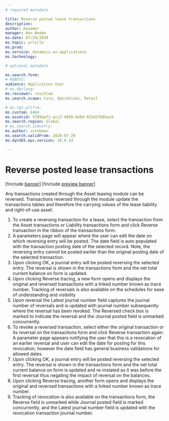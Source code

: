 ```yaml
---
# required metadata

title: Reverse posted lease transactions
description:  
author: moaamer
manager: Ann Beebe
ms.date: 07/29/2020
ms.topic: article
ms.prod: 
ms.service: dynamics-ax-applications
ms.technology: 

# optional metadata

ms.search.form: 
# ROBOTS: 
audience: Application User
# ms.devlang: 
ms.reviewer: roschlom
ms.search.scope: Core, Operations, Retail

# ms.tgt_pltfrm: 
ms.custom: 4464
ms.assetid: 5f89daf1-acc2-4959-b48d-91542fb6bacb
ms.search.region: Global
# ms.search.industry: 
ms.author: vstehman
ms.search.validFrom: 2020-07-29
ms.dyn365.ops.version: 10.0.14

---
```


# Reverse posted lease transactions

[!include [banner](../includes/banner.md)]
[!include [preview banner](../includes/preview-banner.md)]

Any transactions created through the Asset leasing module can be reversed. Transactions reversed through the module update the transactions tables and therefore the carrying values of the lease liability and right-of-use asset.

1.	To create a reversing transaction for a lease, select the transaction from the Asset transactions or Liability transactions form and click Reverse transaction in the ribbon of the transactions form.
2.	A parameters page will appear where the user can edit the date on which reversing entry will be posted. The date field is auto populated with the transaction posting date of the selected record. Note, the reversing entry cannot be posted earlier than the original posting date of the selected transaction.
3.	Upon clicking OK, a journal entry will be posted reversing the selected entry. The reversal is shown in the transactions form and the net total current balance on form is updated.
4.	Upon clicking Reverse tracing, a new form opens and displays the original and reversed transactions with a linked number known as trace number. Tracking of reversals is also available on the schedules for ease of understanding and visibility
5.	Upon reversal the Latest journal number field captures the journal number of reversals and is updated with journal number subsequently where the reversal has been revoked. The Reversed check box is marked to indicate the reversal and the Journal posted field is unmarked concurrently.
6.	To revoke a reversed transaction, select either the original transaction or its reversal on the transactions form and click Reverse transaction again. A parameter page appears notifying the user that this is a revocation of an earlier reversal and user can edit the date for posting for this revocation, however the date field has general business validations for allowed dates.
7.	Upon clicking OK, a journal entry will be posted reversing the selected entry. The reversal is shown in the transactions form and the net total current balance on form is updated and re-instated as it was before the first reversal thus negating the impact of reversal on the balances.
8.	Upon clicking Reverse tracing, another form opens and displays the original and reversed transactions with a linked number known as trace number.
9.	Tracking of revocation is also available on the transactions form, the Reverse field is unmarked while Journal posted field is marked concurrently, and the Latest journal number field is updated with the revocation transaction journal number.

